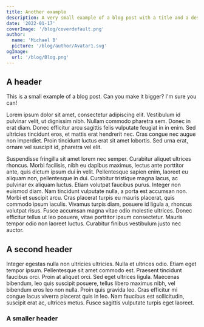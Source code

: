 ```yaml
---
title: Another example
description: A very small example of a blog post with a title and a description.
date: '2022-01-17'
coverImage: '/blog/coverdefault.png'
author:
  name: 'Michael B'
  picture: '/blog/author/Avatar1.svg'
ogImage:
  url: '/blog/Blog.png'
---
```


## A header

This is a small example of a blog post.
Can you make it bigger?
I'm sure you can!

Lorem ipsum dolor sit amet, consectetur adipiscing elit. Vestibulum id pulvinar velit, ut dignissim nibh. Nullam commodo pharetra sem. Donec in erat diam. Donec efficitur arcu sagittis felis vulputate feugiat in in enim. Sed ultricies tincidunt eros, et mattis erat hendrerit nec. Cras congue nec augue non imperdiet. Proin tincidunt luctus erat sit amet lobortis. Sed urna erat, ornare vel suscipit id, pharetra vel elit.

Suspendisse fringilla sit amet lorem nec semper. Curabitur aliquet ultrices rhoncus. Morbi facilisis, nibh eu dapibus maximus, lectus ante porttitor ante, quis dictum ipsum dui in velit. Pellentesque sapien enim, laoreet eu aliquam non, pellentesque in dui. Curabitur tristique magna lacus, ac pulvinar ex aliquam luctus. Etiam volutpat faucibus purus. Integer non euismod diam. Nam tincidunt vulputate nulla, a porta est accumsan non. Morbi et suscipit arcu. Cras placerat turpis eu mauris placerat, quis commodo ipsum iaculis. Vivamus turpis diam, posuere id ligula a, rhoncus volutpat risus. Fusce accumsan magna vitae odio molestie ultrices. Donec efficitur tellus ut leo posuere, vitae porttitor ipsum consectetur. Mauris tempor odio non laoreet luctus. Curabitur finibus vestibulum justo nec auctor.

## A second header

Integer egestas nulla non ultricies ultricies. Nulla et ultrices odio. Etiam eget tempor ipsum. Pellentesque sit amet commodo est. Praesent tincidunt faucibus orci. Proin at aliquet orci. Sed eget ultrices ligula. Maecenas bibendum, leo quis suscipit posuere, tellus libero maximus nibh, vel bibendum eros leo non nulla. Proin quis gravida leo. Cras efficitur mi congue lacus viverra placerat quis in leo. Nam faucibus est sollicitudin, suscipit erat ac, ultrices metus. Fusce sagittis vulputate turpis eget laoreet.

### A smaller header

